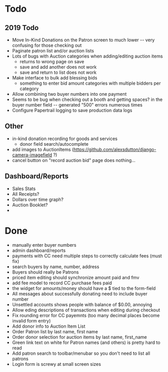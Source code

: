 # Todo

## 2019 Todo

- Move In-Kind Donations on the Patron screen to much lower -- very confusing for those checking out
- Paginate patron list and/or auction lists
- Lots of bugs with Auction categories when adding/editing auction items
    - returns to wrong page on save
    - save and add another does not work
    - save and return to list does not work
- Make interface to bulk add blessing bids
    - something to enter bid amount categories with multiple bidders per
      category
- Allow combining two buyer numbers into one payment
- Seems to be bug when checking out a booth and getting spaces? in the buyer number field -- generated "500" errors numerous times
- Configure Papertrail logging to save production data logs



## Other
- in-kind donation recording for goods and services
    - donor field search/autocomplete
- add images to AuctionItems (https://github.com/alexsdutton/django-camera-imagefield ?)
- cancel button on "record auction bid" page does nothing...

## Dashboard/Reports

- Sales Stats
- All Receipts?
- Dollars over time graph?
- Auction Booklet?
- 

# Done
- manually enter buyer numbers
- admin dashboard/reports
- payments with CC need multiple steps to correctly calculate fees (must fix)
- search buyers by name, number, address
- Buyers should really be Patrons
- priced item editing should synchronize amount paid and fmv
- add fee model to record CC purchase fees paid
- the widget for amounts/money should have a $ tied to the form-field
- All messages about successfully donating need to include buyer number
- Unsettled accounts shows people with balance of $0.00, annoying
- Allow eding descriptions of transactions when editing during checkout
- Fix rounding error for CC payemnts (too many decimal places become invalid form entry)
- Add donor info to Auction Item List
- Order Patron list by last name, first name
- Order donor selection for auction items by last name, first_name
- Green link text on white for Patron names (and others) is pretty hard to read
- Add patron search to toolbar/menubar so you don't need to list all patrons
- Login form is screwy at small screen sizes
